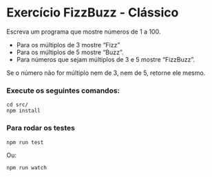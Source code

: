 # Exercício FizzBuzz - Clássico

Escreva um programa que mostre números de 1 a 100.
- Para os múltiplos de 3 mostre “Fizz” 
- Para os múltiplos de 5 mostre “Buzz”. 
- Para números que sejam múltiplos de 3 e 5 mostre “FizzBuzz”.

Se o número não for múltiplo nem de 3, nem de 5, retorne ele mesmo.

### Execute os seguintes comandos:
```
cd src/
npm install
```

### Para rodar os testes
```
npm run test 
```
Ou:
```
npm run watch
